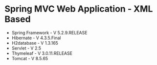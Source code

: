 # Spring MVC Web Application - XML Based

* Spring Framework - V 5.2.9.RELEASE
* Hibernate - V 4.3.5.Final
* H2database - V 1.3.165
* Servlet - V 2.5
* Thymeleaf - V 3.0.11.RELEASE
* Tomcat - V 8.5.65

